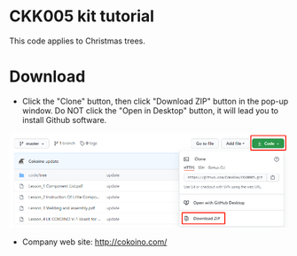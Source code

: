 # CKK005 kit tutorial
This code applies to Christmas trees.
# Download
- Click the "Clone" button, then click "Download ZIP" button in the pop-up window. Do NOT click the "Open in Desktop" button, it will lead you to install Github software.

![](https://github.com/Cokoino/CKK0005/raw/master/download.png)

- Company web site:
http://cokoino.com/

